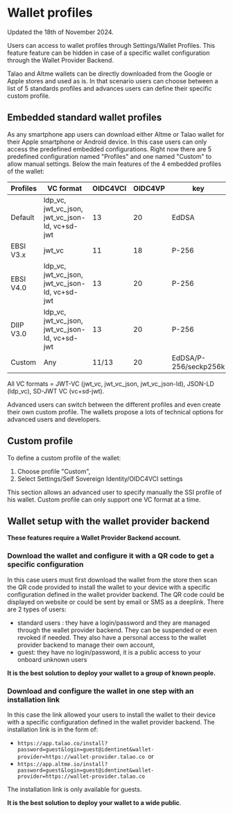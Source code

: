 # Wallet profiles

Updated the 18th of November 2024.

Users can access to wallet profiles through Settings/Wallet Profiles. This feature feature can be hidden in case of a specific wallet configuration through the Wallet Provider Backend.

Talao and Altme wallets can be directly downloaded from the Google or Apple stores and used as is. In that scenario users can choose between a list of 5 standards profiles and advances users can define their specific custom profile.

## Embedded standard wallet profiles

As any smartphone app users can download either Altme or Talao wallet for their Apple smartphone or Android device. In this case users can only access the predefined embedded configurations. Right now there are 5 predefined configuration named "Profiles" and one named "Custom" to allow manual settings. Below the main features of the 4 embedded profiles of the wallet:


| Profiles  | VC format                                      | OIDC4VCI | OIDC4VP | key                   | DID                            | Embedded issuer links                                                  |
| :---------- | ------------------------------------------------ | ---------- | --------- | ----------------------- | -------------------------------- | ------------------------------------------------------------------------ |
| Default   | ldp_vc, jwt_vc_json, jwt_vc_json-ld, vc+sd-jwt | 13       | 20      | EdDSA                 | did:key                        | VerifiableId (ldp_vc), EmailPass (ldp_vc), PhoneProof, Over18 (ldp_vc) |
| EBSI V3.x | jwt_vc                                         | 11       | 18      | P-256                 | did:key(EBSI)                  |  IndividualVerifiableAttestation(jwt_vc)                                                              |
| EBSI V4.0 | ldp_vc, jwt_vc_json, jwt_vc_json-ld, vc+sd-jwt | 13       | 20      | P-256                 | did:key(EBSI)                  | VerifiableId (jwt_vc_json)                                             |
| DIIP V3.0 | ldp_vc, jwt_vc_json, jwt_vc_json-ld, vc+sd-jwt | 13       | 20      | P-256                 | did:jwk                        | Personal ID (vc+sd-jwt), Emailpass (vc+sd-jwt), Over18 (vc+sd-jwt)     |
| Custom    | Any                                            | 11/13    | 20      | EdDSA/P-256/seckp256k | did:key/did:jwk/JWK thumbprint | None                                                                   |

All VC formats = JWT-VC (jwt_vc, jwt_vc_json, jwt_vc_json-ld), JSON-LD (ldp_vc), SD-JWT VC (vc+sd-jwt).

Advanced users can switch between the different profiles and even create their own custom profile. The wallets propose a lots of technical options for advanced users and developers.

## Custom profile

To define a custom profile of the wallet:

1. Choose profile "Custom",
2. Select  Settings/Self Sovereign Identity/OIDC4VCI settings

This section allows an advanced user to specify manually the SSI profile of his wallet. Custom profile can only support one VC format at a time.

## Wallet setup with the wallet provider backend

**These features require a Wallet Provider Backend account.**

### Download the wallet and configure it with a QR code to get a specific configuration

In this case users must first download the wallet from the store then scan the QR code provided to install the wallet to your device with a specific configuration defined in the wallet provider backend. The QR code could be displayed on website or could be sent by email or SMS as a deeplink. There are 2 types of users:

* standard users : they have a login/password and they are managed through the wallet provider backend. They can be suspended or even revoked if needed. They also have a personal access to the wallet provider backend to manage their own account,
* guest: they have no login/password, it is a public access to your onboard unknown users

**It is the best solution to deploy your wallet to a group of known people.**

### Download and configure the wallet in one step with an installation link

In this case the link allowed your users to install the wallet to their device with a specific configuration defined in the wallet provider backend. The installation link is in the form of:

* `https://app.talao.co/install?password=guest&login=guest@identinet&wallet-provider=https://wallet-provider.talao.co `or
* `https://app.altme.io/install?password=guest&login=guest@identinet&wallet-provider=https://wallet-provider.talao.co`

The installation link is only available for guests.

**It is the best solution to deploy your wallet to a wide public**.
